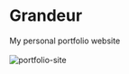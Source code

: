 # Grandeur

My personal portfolio website
<br/><br/>
![portfolio-site](https://github.com/ogayanfe/grandeur/assets/95624629/24be1880-c8c2-4fbd-b123-cfce7c1d6306)
